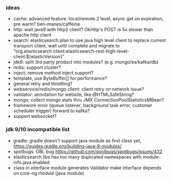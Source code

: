 ### ideas
* cache: advanced feature: local/remote 2 level, async get on expiration, pre warm? ben-manes/caffeine
* http: wait java9 with http2 client? OkHttp's POST is 5x slower than apache http client 
* search: elasticsearch plan to use java high level client to replace current transport client, wait until complete and migrate to "org.elasticsearch.client:elasticsearch-rest-high-level-client:${elasticVersion}"
* jdk9: split 3rd party product into modules? (e.g. mongo/es/kafka/db)
* redis: support cluster?
* inject: remove method inject support? 
* template, use ByteBuffer[] for performance?
* general retry and throttling?
* webservice/redis/mongo client: client retry on network issue?
* validator: annotation for website, like @HTMLSafeString?
* mongo: collect mongo stats thru JMX ConnectionPoolStatisticsMBean?
* framework error (queue listener, background task error, customer scheduler trigger) forward to kafka?
* support websocket?

### jdk 9/10 incompatible list
* gradle: gradle doesn't support java module as first class yet, https://guides.gradle.org/building-java-9-modules/
* spotbugs: OBL bug https://github.com/spotbugs/spotbugs/issues/432  
* elasticsearch libs has too many duplicated namespaces with module-info.java enabled
* class in interface module generates Validator make interface depends on core-ng module (java module)
